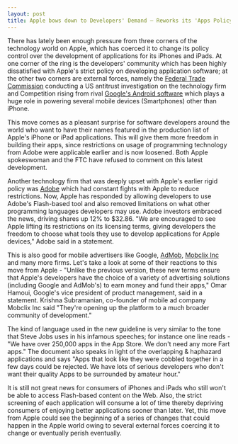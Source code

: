 ```yaml
---
layout: post
title: Apple bows down to Developers' Demand – Reworks its 'Apps Policy'
---
```


There has lately been enough pressure from three corners of the technology world on Apple, which has coerced it to change its policy control over the development of applications for its iPhones and iPads. At one corner of the ring is the developers' community which has been highly dissatisfied with Apple's strict policy on developing application software; at the other two corners are external forces, namely the <a href="http://www.ftc.gov/">Federal Trade Commission</a> conducting a US antitrust investigation on the technology firm and Competition rising from rival <a href="http://www.android.com/">Google's Android software</a> which plays a huge role in powering several mobile devices (Smartphones) other than iPhone.

This move comes as a pleasant surprise for software developers around the world who want to have their names featured in the production list of Apple's iPhone or iPad applications. This will give them more freedom in building their apps, since restrictions on usage of programming technology from Adobe were applicable earlier and is now loosened. Both Apple spokeswoman and the FTC have refused to comment on this latest development.

Another technology firm that was deeply upset with Apple's earlier rigid policy was <a href="http://www.adobe.com/">Adobe</a> which had constant fights with Apple to reduce restrictions. Now, Apple has responded by allowing developers to use Adobe's Flash-based tool and also removed limitations on what other programming languages developers may use.  Adobe investors embraced the news, driving shares up 12% to $32.86. "We are encouraged to see Apple lifting its restrictions on its licensing terms, giving developers the freedom to choose what tools they use to develop applications for Apple devices," Adobe said in a statement. 

This is also good for mobile advertisers like Google, <a href="http://www.admob.com/">AdMob</a>, <a href="http://www.mobclix.com/">Mobclix Inc</a> and many more firms. Let's take a look at some of their reactions to this move from Apple - "Unlike the previous version, these new terms ensure that Apple's developers have the choice of a variety of advertising solutions (including Google and AdMob's) to earn money and fund their apps," Omar Hamoui, Google's vice president of product management, said in a statement. Krishna Subramanian, co-founder of mobile ad company Mobclix Inc said "They're opening up the platform to a much broader community of development."

The kind of language used in the new guideline is very similar to the tone that Steve Jobs uses in his infamous speeches; for instance one line reads - "We have over 250,000 apps in the App Store. We don't need any more Fart apps." The document also speaks in light of the overlapping & haphazard applications and says "Apps that look like they were cobbled together in a few days could be rejected. We have lots of serious developers who don't want their quality Apps to be surrounded by amateur hour."

It is still not great news for consumers of iPhones and iPads who still won't be able to access Flash-based content on the Web. Also, the strict screening of each application will consume a lot of time thereby depriving consumers of enjoying better applications sooner than later. Yet, this move from Apple could see the beginning of a series of changes that could happen in the Apple world owing to several external forces coercing it to change or eventually perish eventually.

